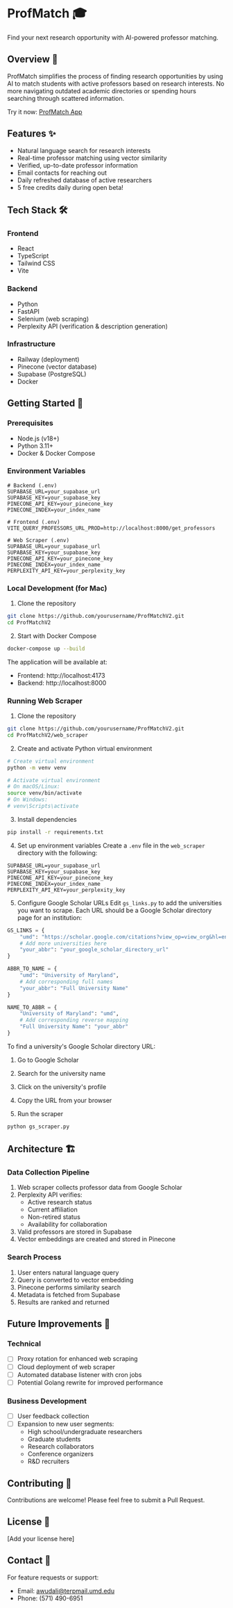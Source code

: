# ProfMatch 🎓

Find your next research opportunity with AI-powered professor matching.

## Overview 🌟

ProfMatch simplifies the process of finding research opportunities by using AI to match students with active professors based on research interests. No more navigating outdated academic directories or spending hours searching through scattered information.

Try it now: [ProfMatch App](https://profmatch.up.railway.app/)

## Features ✨

- Natural language search for research interests
- Real-time professor matching using vector similarity
- Verified, up-to-date professor information
- Email contacts for reaching out
- Daily refreshed database of active researchers
- 5 free credits daily during open beta!

## Tech Stack 🛠️

### Frontend
- React
- TypeScript
- Tailwind CSS
- Vite

### Backend
- Python
- FastAPI
- Selenium (web scraping)
- Perplexity API (verification & description generation)

### Infrastructure
- Railway (deployment)
- Pinecone (vector database)
- Supabase (PostgreSQL)
- Docker

## Getting Started 🚀

### Prerequisites
- Node.js (v18+)
- Python 3.11+
- Docker & Docker Compose

### Environment Variables
```env
# Backend (.env)
SUPABASE_URL=your_supabase_url
SUPABASE_KEY=your_supabase_key
PINECONE_API_KEY=your_pinecone_key
PINECONE_INDEX=your_index_name

# Frontend (.env)
VITE_QUERY_PROFESSORS_URL_PROD=http://localhost:8000/get_professors

# Web Scraper (.env)
SUPABASE_URL=your_supabase_url
SUPABASE_KEY=your_supabase_key
PINECONE_API_KEY=your_pinecone_key
PINECONE_INDEX=your_index_name
PERPLEXITY_API_KEY=your_perplexity_key
```

### Local Development (for Mac)
1. Clone the repository
```bash
git clone https://github.com/yourusername/ProfMatchV2.git
cd ProfMatchV2
```

2. Start with Docker Compose
```bash
docker-compose up --build
```

The application will be available at:
- Frontend: http://localhost:4173
- Backend: http://localhost:8000

### Running Web Scraper
1. Clone the repository
```bash
git clone https://github.com/yourusername/ProfMatchV2.git
cd ProfMatchV2/web_scraper
```

2. Create and activate Python virtual environment
```bash
# Create virtual environment
python -m venv venv

# Activate virtual environment
# On macOS/Linux:
source venv/bin/activate
# On Windows:
# venv\Scripts\activate
```

3. Install dependencies
```bash
pip install -r requirements.txt
```

4. Set up environment variables
Create a `.env` file in the `web_scraper` directory with the following:
```env
SUPABASE_URL=your_supabase_url
SUPABASE_KEY=your_supabase_key
PINECONE_API_KEY=your_pinecone_key
PINECONE_INDEX=your_index_name
PERPLEXITY_API_KEY=your_perplexity_key
```

5. Configure Google Scholar URLs
Edit `gs_links.py` to add the universities you want to scrape. Each URL should be a Google Scholar directory page for an institution:

```python
GS_LINKS = {
    "umd": "https://scholar.google.com/citations?view_op=view_org&hl=en&org=2387997698019310735",
    # Add more universities here
    "your_abbr": "your_google_scholar_directory_url"
}

ABBR_TO_NAME = {
    "umd": "University of Maryland",
    # Add corresponding full names
    "your_abbr": "Full University Name"
}

NAME_TO_ABBR = {
    "University of Maryland": "umd",
    # Add corresponding reverse mapping
    "Full University Name": "your_abbr"
}
```

To find a university's Google Scholar directory URL:
1. Go to Google Scholar
2. Search for the university name
3. Click on the university's profile
4. Copy the URL from your browser

6. Run the scraper
```bash
python gs_scraper.py
```

## Architecture 🏗️

### Data Collection Pipeline
1. Web scraper collects professor data from Google Scholar
2. Perplexity API verifies:
   - Active research status
   - Current affiliation
   - Non-retired status
   - Availability for collaboration
3. Valid professors are stored in Supabase
4. Vector embeddings are created and stored in Pinecone

### Search Process
1. User enters natural language query
2. Query is converted to vector embedding
3. Pinecone performs similarity search
4. Metadata is fetched from Supabase
5. Results are ranked and returned

## Future Improvements 🔮

### Technical
- [ ] Proxy rotation for enhanced web scraping
- [ ] Cloud deployment of web scraper
- [ ] Automated database listener with cron jobs
- [ ] Potential Golang rewrite for improved performance

### Business Development
- [ ] User feedback collection
- [ ] Expansion to new user segments:
  - High school/undergraduate researchers
  - Graduate students
  - Research collaborators
  - Conference organizers
  - R&D recruiters

## Contributing 🤝

Contributions are welcome! Please feel free to submit a Pull Request.

## License 📄

[Add your license here]

## Contact 📧

For feature requests or support:
- Email: awudali@terpmail.umd.edu
- Phone: (571) 490-6951
